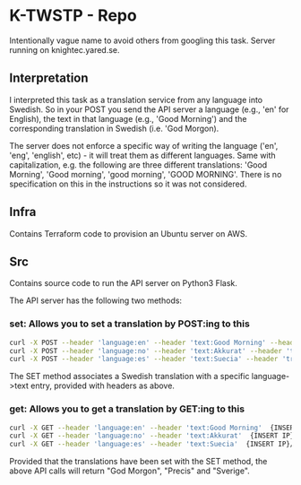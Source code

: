# K-TWSTP - Repo
Intentionally vague name to avoid others from googling this task.
Server running on knightec.yared.se.

## Interpretation
I interpreted this task as a translation service from any language into Swedish. So in your POST you send the API server a language (e.g., 'en' for English), the text in that language (e.g., 'Good Morning') and the corresponding translation in Swedish (i.e. 'God Morgon).

The server does not enforce a specific way of writing the language ('en', 'eng', 'english', etc) - it will treat them as different languages. Same with capitalization, e.g. the following are three different translations: 'Good Morning', 'Good morning', 'good morning', 'GOOD MORNING'. There is no specification on this in the instructions so it was not considered.


## Infra
Contains Terraform code to provision an Ubuntu server on AWS.

## Src
Contains source code to run the API server on Python3 Flask.

The API server has the following two methods:

### set: Allows you to set a translation by POST:ing to this 
```bash
curl -X POST --header 'language:en' --header 'text:Good Morning' --header 'translation:God Morgon'  {INSERT IP}/set
curl -X POST --header 'language:no' --header 'text:Akkurat' --header 'translation:Precis'  {INSERT IP}/set
curl -X POST --header 'language:es' --header 'text:Suecia' --header 'translation:Sverige'  {INSERT IP}/set
```

The SET method associates a Swedish translation with a specific language->text entry, provided with headers as above.

### get: Allows you to get a translation by GET:ing to this
```bash
curl -X GET --header 'language:en' --header 'text:Good Morning'  {INSERT IP}/get
curl -X GET --header 'language:no' --header 'text:Akkurat'  {INSERT IP}/get
curl -X GET --header 'language:es' --header 'text:Suecia'  {INSERT IP}/get
```
Provided that the translations have been set with the SET method, the above API calls will return "God Morgon", "Precis" and "Sverige".

